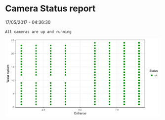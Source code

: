Camera Status report
================
17/05/2017 - 04:36:30

    All cameras are up and running

![](camreport_files/figure-markdown_github/unnamed-chunk-2-1.png)
